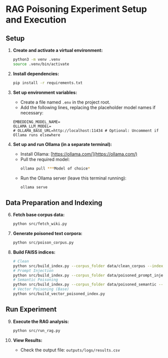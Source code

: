 # RAG Poisoning Experiment Setup and Execution

## Setup

1.  **Create and activate a virtual environment:**
    ```bash
    python3 -m venv .venv
    source .venv/bin/activate
    ```

2.  **Install dependencies:**
    ```bash
    pip install -r requirements.txt
    ```

3.  **Set up environment variables:**
    *   Create a file named `.env` in the project root.
    *   Add the following lines, replacing the placeholder model names if necessary:
    ```dotenv
    EMBEDDING_MODEL_NAME=
    OLLAMA_LLM_MODEL=
    # OLLAMA_BASE_URL=http://localhost:11434 # Optional: Uncomment if Ollama runs elsewhere
    ```

4.  **Set up and run Ollama (in a separate terminal):**
    *   Install Ollama: [https://ollama.com/](https://ollama.com/)
    *   Pull the required model:
        ```bash
        ollama pull ***Model of choice* 
        ```
    *   Run the Ollama server (leave this terminal running):
        ```bash
        ollama serve
        ```

## Data Preparation and Indexing

6.  **Fetch base corpus data:**
    ```bash
    python src/fetch_wiki.py
    ```

7.  **Generate poisoned text corpora:**
    ```bash
    python src/poison_corpus.py
    ```

8.  **Build FAISS indices:**
    ```bash
    # Clean
    python src/build_index.py --corpus_folder data/clean_corpus --index_path data/clean --ids_path data/clean.ids.pkl
    # Prompt Injection
    python src/build_index.py --corpus_folder data/poisoned_prompt_injection --index_path data/poisoned_pi --ids_path data/poisoned_pi.ids.pkl
    # Semantic Poisoning
    python src/build_index.py --corpus_folder data/poisoned_semantic --index_path data/poisoned_sp --ids_path data/poisoned_sp.ids.pkl
    # Vector Poisoning (Base)
    python src/build_vector_poisoned_index.py
    ```

## Run Experiment

9.  **Execute the RAG analysis:**
    ```bash
    python src/run_rag.py
    ```

10. **View Results:**
    *   Check the output file: `outputs/logs/results.csv`
